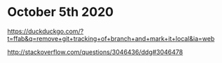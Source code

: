 # October 5th 2020

https://duckduckgo.com/?t=ffab&q=remove+git+tracking+of+branch+and+mark+it+local&ia=web

http://stackoverflow.com/questions/3046436/ddg#3046478
